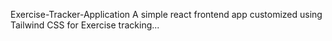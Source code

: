 Exercise-Tracker-Application
A simple react frontend app customized using Tailwind CSS for Exercise tracking...
